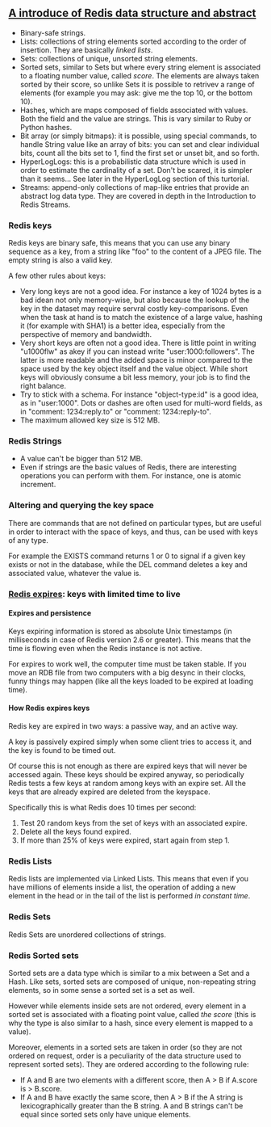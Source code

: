 ## [A introduce of Redis data structure and abstract](https://redis.io/topics/data-types-intro)

- Binary-safe strings.
- Lists: collections of string elements sorted according to the order of insertion. They are basically *linked lists*.
- Sets: collections of unique, unsorted string elements.
- Sorted sets, similar to Sets but where every string element is associated to a floating number value, called *score*. The elements are always taken sorted by their score, so unlike Sets it is possible to retrivev a range of elements (for example you may ask: give me the top 10, or the bottom 10).
- Hashes, which are maps composed of fields associated with values. Both the field and the value are strings. This is vary similar to Ruby or Python hashes.
- Bit array (or simply bitmaps): it is possible, using special commands, to handle String value like an array of bits: you can set and clear individual bits, count all the bits set to 1, find the first set or unset bit, and so forth.
- HyperLogLogs: this is a probabilistic data structure which is used in order to estimate the cardinality of a set. Don't be scared, it is simpler than it seems... See later in the HyperLogLog section of this turtorial.
- Streams: append-only collections of map-like entries that provide an abstract log data type. They are covered in depth in the Introduction to Redis Streams.

### Redis keys

Redis keys are binary safe, this means that you can use any binary sequence as a key, from a string like "foo" to the content of a JPEG file. The empty string is also a valid key.

A few other rules about keys:

- Very long keys are not a good idea. For instance a key of 1024 bytes is a bad idean not only memory-wise, but also because the lookup of the key in the dataset may require servral costly key-comparisons. Even when the task at hand is to match the existence of a large value, hashing it  (for example with SHA1) is a better idea, especially from the perspective of memory and bandwidth.
- Very short keys are often not a good idea. There is little point in writing "u1000flw" as akey if you can instead write "user:1000:followers". The latter is more readable and the added space is minor compared to the space used by the key object itself and the value object. While short keys will obviously consume a bit less memory, your job is to find the right balance.
- Try to stick with a schema. For instance "object-type:id" is a good idea, as in "user:1000". Dots or dashes are often used for multi-word fields, as in "comment: 1234:reply.to" or "comment: 1234:reply-to".
- The maximum allowed key size is 512 MB.

### Redis Strings

- A value can't be bigger than 512 MB.
- Even if strings are the basic values of Redis, there are interesting operations you can perform with them. For instance, one is atomic increment.

### Altering and querying the key space

There are commands that are not defined on particular types, but are useful in order to interact with the space of keys, and thus, can be used with keys of any type.

For example the EXISTS command returns 1 or 0 to signal if a given key exists or not in the database, while the DEL command deletes a key and associated value, whatever the value is.

### [Redis expires](https://redis.io/commands/expire): keys with limited time to live

#### Expires and persistence

Keys expiring information is stored as absolute Unix timestamps (in milliseconds in case of Redis version 2.6 or greater). This means that the time is flowing even when the Redis instance is not active.

For expires to work well, the computer time must be taken stable. If you move an RDB file from two computers with a big desync in their clocks, funny things may happen (like all the keys loaded to be expired at loading time).

#### How Redis expires keys

Redis key are expired in two ways: a passive way, and an active way.

A key is passively expired simply when some client tries to access it, and the key is found to be timed out.

Of course this is not enough as there are expired keys that will never be accessed again. These keys should be expired anyway, so periodically Redis tests a few keys at random among keys with an expire set. All the keys that are already expired are deleted from the keyspace.

Specifically this is what Redis does 10 times per second:

1. Test 20 random keys from the set of keys with an associated expire.
2. Delete all the keys found expired.
3. If more than 25% of keys were expired, start again from step 1.

### Redis Lists

Redis lists are implemented via Linked Lists. This means that even if you have millions of elements inside a list, the operation of adding a new element in the head or in the tail of the list is performed *in constant time*. 

### Redis Sets

Redis Sets are unordered collections of strings. 

### Redis Sorted sets

Sorted sets are a data type which is similar to a mix between a Set and a Hash. Like sets, sorted sets are composed of unique, non-repeating string elements, so in some sense a sorted set is a set as well.

However while elements inside sets are not ordered, every element in a sorted set is associated with a floating point value, called *the score* (this is why the type is also similar to a hash, since every element is mapped to a value).

Moreover, elements in a sorted sets are taken in order (so they are not ordered on request, order is a peculiarity of the data structure used to represent sorted sets). They are ordered according to the following rule:

- If A and B are two elements with a different score, then A > B if A.score is > B.score.
- If A and B have exactly the same score, then A > B if the A string is lexicographically greater than the B string. A and B strings can't be equal since sorted sets only have unique elements.